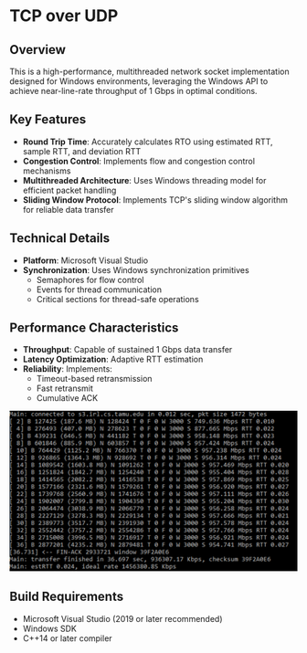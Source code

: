 # TCP over UDP

## Overview

This is a high-performance, multithreaded network socket implementation designed for Windows environments, leveraging the Windows API to achieve near-line-rate throughput of 1 Gbps in optimal conditions.

## Key Features

- **Round Trip Time**: Accurately calculates RTO using estimated RTT, sample RTT, and deviation RTT
- **Congestion Control**: Implements flow and congestion control mechanisms
- **Multithreaded Architecture**: Uses Windows threading model for efficient packet handling
- **Sliding Window Protocol**: Implements TCP's sliding window algorithm for reliable data transfer

## Technical Details

- **Platform**: Microsoft Visual Studio
- **Synchronization**: Uses Windows synchronization primitives
  - Semaphores for flow control
  - Events for thread communication
  - Critical sections for thread-safe operations

## Performance Characteristics

- **Throughput**: Capable of sustained 1 Gbps data transfer
- **Latency Optimization**: Adaptive RTT estimation
- **Reliability**: Implements:
  - Timeout-based retransmission
  - Fast retransmit
  - Cumulative ACK

![Performance Stats](performance.png)

## Build Requirements

- Microsoft Visual Studio (2019 or later recommended)
- Windows SDK
- C++14 or later compiler
